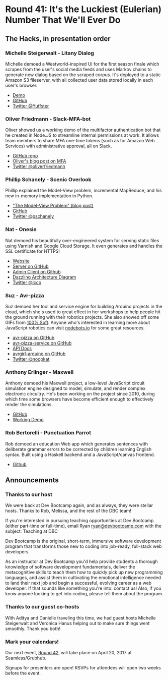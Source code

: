 # Round 41: It's the Luckiest (Eulerian) Number That We'll Ever Do

## The Hacks, in presentation order

### Michelle Steigerwalt - Litany Dialog

Michelle demoed a Westworld-inspired UI for the first season finale which scrapes from the user's social media feeds and uses Markov chains to generate new dialog based on the scraped corpus.  It's deployed to a static Amazon S3 fileserver, with all collected user data stored locally in each user's browser.

* [Demo](http://dialog.litany.io)
* [GitHub](https://github.com/Yuffster/dialog_tree)
* [Twitter @Yuffster](https://twitter.com/Yuffster)

### Oliver Friedmann - Slack-MFA-bot

Oliver showed us a working demo of the multifactor authentication bot that he created in Node.JS to streamline internal permissions at work.  It allows team members to share MFA one-time tokens (such as for Amazon Web Services) with administrative approval, all on Slack.

* [GitHub repo](https://github.com/oliverfriedmann/slack-mfa-bot)
* [Oliver's blog post on MFA](http://oliverfriedmann.com/2016/12/08/turning-multi-factor-authentication-into-multi-people-authentication-using-a-slackbot/)
* [Twitter @oliverfriedmann](https://twitter.com/oliverfriedmann)

### Phillip Schanely - Scenic Overlook

Phillip explained the Model-View problem, incremental MapReduce, and his new in-memory implementation in Python.

* ["The Model-View Problem" (blog post)](https://hackernoon.com/computed-state-the-model-view-problem-9cbe8cf8486f#.gzx46byib)
* [GitHub](https://github.com/pschanely/ScenicOverlook)
* [Twitter @pschanely](https://twitter.com/pschanely)

### Nat - Onesie

Nat demoed his beautifully over-engineered system for serving static files using Varnish and Google Cloud Storage.  It even generates and handles the SSL certificate for HTTPS!

* [Website](http://onesie.website)
* [Server on GitHub](https://github.com/icco/onesie)
* [Admin Client on Github](https://github.com/icco/eiseno)
* [Dazzling Architecture Diagram](https://github.com/icco/onesie/blob/master/Onesie.png)
* [Twitter @icco](twitter.com/icco)

### Suz - Avr-pizza

Suz demoed her tool and service engine for building Arduino projects in the cloud, which she's used to great effect in her workshops to help people hit the ground running with their robotics projects.  She also showed off some GIFs from [100% Soft](https://100soft.us).  Anyone who's interested in learning more about JavaScript robotics can visit [nodebots.io](http://nodebots.io) for some great resources.

* [avr-pizza on GitHub](https://github.com/noopkat/avr-pizza)
* [avr-pizza-service on GitHub](https://github.com/noopkat/avr-pizza-service)
* [API Docs](http://avr.pizza)
* [avrgirl-arduino on GitHub](https://github.com/noopkat/avrgirl-arduino)
* [Twitter @noopkat](http://twitter.com/noopkat)

### Anthony Erlinger - Maxwell

Anthony demoed his Maxwell project, a low-level JavaScript circuit simulation engine designed to model, simulate, and render complex electronic circuitry.  He's been working on the project since 2010, during which time some browsers have become efficient enough to effectively render the simulations.

* [GitHub](https://github.com/Aerlinger/maxwell)
* [Working Demo](http://circuitlab.herokuapp.com)

### Rob Bertorelli - Punctuation Parrot

Rob demoed an education Web app which generates sentences with deliberate grammar errors to be corrected by children learning English syntax.  Built using a Haskell backend and a JavaScript/canvas frontend.

* [Github](https://github.com/rbertorelli/punctuation-parrot)

## Announcements

### Thanks to our host 

We were back at Dev Bootcamp again, and as always, they were stellar hosts. Thanks to Rob, Melissa, and the rest of the DBC team!  

If you're interested in pursuing teaching opportunities at Dev Bootcamp (either part-time or full-time), email Ryan <ryan@devbootcamp.com> with the subject: Teaching at DBC

Dev Bootcamp is the original, short-term, immersive software development program that transforms those new to coding into job-ready, full-stack web developers.

As an instructor at Dev Bootcamp you'd help provide students a thorough knowledge of software development fundamentals, deliver the metacognitive skills to teach them how to quickly pick up new programming languages, and assist them in cultivating the emotional intelligence needed to land their next job and begin a successful, evolving career as a web developer. If that sounds like something you're into: contact us! Also, if you know anyone looking to get into coding, please tell them about the program. 

### Thanks to our guest co-hosts

With Aditya and Danielle traveling this time, we had guest hosts Michelle Steigerwalt and Veronica Hanus helping out to make sure things went smoothly. Thank you both! 

### Mark your calendars!

Our next event, [Round 42](https://www.meetup.com/hack-and-tell/events/237149625/), will take place on April 20, 2017 at Seamless/Grubhub.

Signups for presenters are open! RSVPs for attendees will open two weeks before the event.

